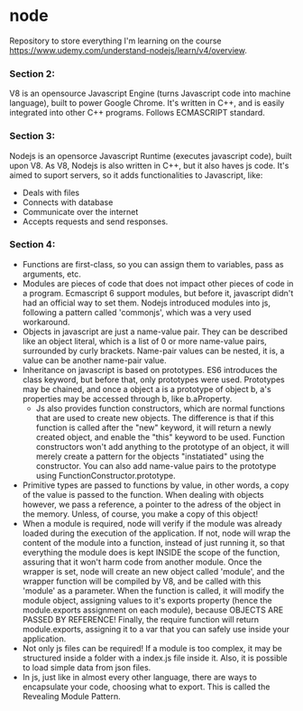 # node
Repository to store everything I'm learning on the course https://www.udemy.com/understand-nodejs/learn/v4/overview.

### Section 2:

V8 is an opensource Javascript Engine (turns Javascript code into machine language), built to power Google Chrome.
It's written in C++, and is easily integrated into other C++ programs.
Follows ECMASCRIPT standard.

### Section 3:

Nodejs is an opensorce Javascript Runtime (executes javascript code), built upon V8. As V8, Nodejs is also written in C++, but it also haves js code. It's aimed to suport servers, so it adds functionalities to Javascript, like:
* Deals with files
* Connects with database
* Communicate over the internet
* Accepts requests and send responses.

### Section 4:

* Functions are first-class, so you can assign them to variables, pass as arguments, etc.
* Modules are pieces of code that does not impact other pieces of code in a program. Ecmascript 6 support modules, but before it, javascript didn't had an official way to set them. Nodejs introduced modules into js, following a pattern called 'commonjs', which was a very used workaround.
* Objects in javascript are just a name-value pair. They can be described like an object literal, which is a list of 0 or more name-value pairs, surrounded by curly brackets. Name-pair values can be nested, it is, a value can be another name-pair value.
* Inheritance on javascript is based on prototypes. ES6 introduces the class keyword, but before that, only prototypes were used. Prototypes may be chained, and once a object a is a prototype of object b, a's properties may be accessed through b, like b.aProperty.
    * Js also provides function constructors, which are normal functions that are used to create new objects. The difference is that if this function is called after the "new" keyword, it will return a newly created object, and enable the "this" keyword to be used. Function constructors won't add anything to the prototype of an object, it will merely create a pattern for the objects "instatiated" using the constructor. You can also add name-value pairs to the prototype using FunctionConstructor.prototype.
* Primitive types are passed to functions by value, in other words, a copy of the value is passed to the function. When dealing with objects however, we pass a reference, a pointer to the adress of the object in the memory. Unless, of course, you make a copy of this object! 
* When a module is required, node will verify if the module was already loaded during the execution of the application. If not, node will wrap the content of the module into a function, instead of just running it, so that everything the module does is kept INSIDE the scope of the function, assuring that it won't harm code from another module. Once the wrapper is set, node will create an new object called 'module', and the wrapper function will be compiled by V8, and be called with this 'module' as a parameter. When the function is called, it will modify the module object, assigning values to it's exports property (hence the module.exports assignment on each module), because OBJECTS ARE PASSED BY REFERENCE! Finally, the require function will return module.exports, assigning it to a var that you can safely use inside your application.
* Not only js files can be required! If a module is too complex, it may be structured inside a folder with a index.js file inside it. Also, it is possible to load simple data from json files.
* In js, just like in almost every other language, there are ways to encapsulate your code, choosing what to export. This is called the Revealing Module Pattern. 
